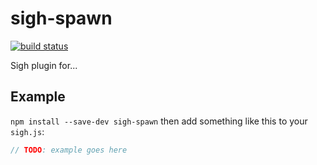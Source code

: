 # sigh-spawn

[![build status](https://circleci.com/gh/Strate/sigh-spawn.png)](https://circleci.com/gh/Strate/sigh-spawn)

Sigh plugin for...

## Example

`npm install --save-dev sigh-spawn` then add something like this to your `sigh.js`:
```javascript
// TODO: example goes here
```
